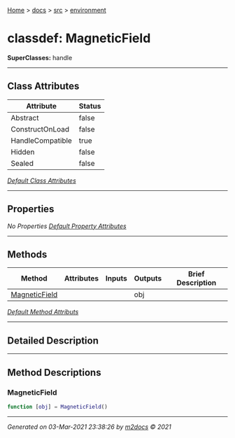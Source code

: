 [Home](../../index.md) > [docs](../../docs_index.md) > [src](../src_index.md) > [environment](environment_index.md)  


# classdef: MagneticField

**SuperClasses:** handle



 ***

## Class Attributes

| Attribute         | Status   | 
| ----------------- | -------- | 
| Abstract | false | 
| ConstructOnLoad | false | 
| HandleCompatible | true | 
| Hidden | false | 
| Sealed | false | 


[*Default Class Attributes*](https://www.mathworks.com/help/matlab/matlab_oop/class-attributes.html)

 ***

## Properties

*No Properties*
[*Default Property Attributes*](https://www.mathworks.com/help/matlab/matlab_oop/property-attributes.html)

 ***

## Methods

| Method | Attributes | Inputs | Outputs | Brief Description |
| ------ | ---------- | ------ | ------- | ----------------- |
| [MagneticField](#magneticfield) |   |  | obj |  |


[*Default Method Attributs*](https://www.mathworks.com/help/matlab/matlab_oop/method-attributes.html)

 ***

## Detailed Description



 ***

## Method Descriptions

 ### MagneticField

```matlab
function [obj] = MagneticField()
```




***

*Generated on 03-Mar-2021 23:38:26 by [m2docs](https://github.com/crgnam-research/m2docs) © 2021*
